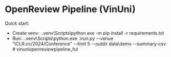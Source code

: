 ﻿# OpenReview Pipeline (VinUni)
Quick start:
- Create venv: .\.venv\Scripts\python.exe -m pip install -r requirements.txt
- Run: .\.venv\Scripts\python.exe .\run.py --venue "ICLR.cc/2024/Conference" --limit 5 --outdir data\demo --summary-csv
#   v i n u n i _ o p e n r e v i e w _ p i p e l i n e _ f u l  
 